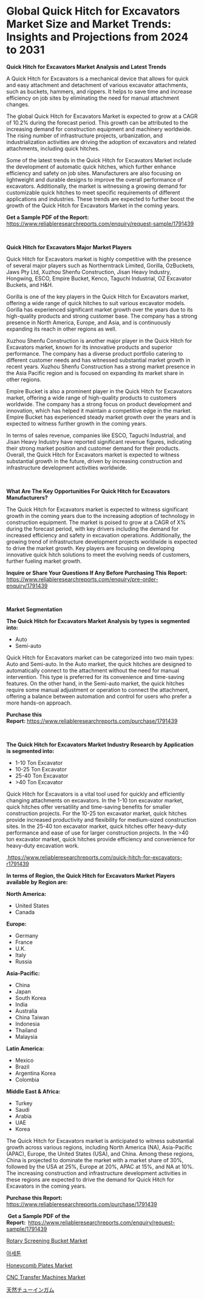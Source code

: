 <p><h1>Global Quick Hitch for Excavators Market Size and Market Trends: Insights and Projections from 2024 to 2031</h1></p><p><strong>Quick Hitch for Excavators Market Analysis and Latest Trends</strong></p>
<p><p>A Quick Hitch for Excavators is a mechanical device that allows for quick and easy attachment and detachment of various excavator attachments, such as buckets, hammers, and rippers. It helps to save time and increase efficiency on job sites by eliminating the need for manual attachment changes.</p><p>The global Quick Hitch for Excavators Market is expected to grow at a CAGR of 10.2% during the forecast period. This growth can be attributed to the increasing demand for construction equipment and machinery worldwide. The rising number of infrastructure projects, urbanization, and industrialization activities are driving the adoption of excavators and related attachments, including quick hitches.</p><p>Some of the latest trends in the Quick Hitch for Excavators Market include the development of automatic quick hitches, which further enhance efficiency and safety on job sites. Manufacturers are also focusing on lightweight and durable designs to improve the overall performance of excavators. Additionally, the market is witnessing a growing demand for customizable quick hitches to meet specific requirements of different applications and industries. These trends are expected to further boost the growth of the Quick Hitch for Excavators Market in the coming years.</p></p>
<p><strong>Get a Sample PDF of the Report:&nbsp;</strong> <a href="https://www.reliableresearchreports.com/enquiry/request-sample/1791439">https://www.reliableresearchreports.com/enquiry/request-sample/1791439</a></p>
<p>&nbsp;</p>
<p><strong>Quick Hitch for Excavators Major Market Players</strong></p>
<p><p>Quick Hitch for Excavators market is highly competitive with the presence of several major players such as Northerntrack Limited, Gorilla, OzBuckets, Jaws Pty Ltd, Xuzhou Shenfu Construction, Jisan Heavy Industry, Hongwing, ESCO, Empire Bucket, Kenco, Taguchi Industrial, OZ Excavator Buckets, and H&H. </p><p>Gorilla is one of the key players in the Quick Hitch for Excavators market, offering a wide range of quick hitches to suit various excavator models. Gorilla has experienced significant market growth over the years due to its high-quality products and strong customer base. The company has a strong presence in North America, Europe, and Asia, and is continuously expanding its reach in other regions as well.</p><p>Xuzhou Shenfu Construction is another major player in the Quick Hitch for Excavators market, known for its innovative products and superior performance. The company has a diverse product portfolio catering to different customer needs and has witnessed substantial market growth in recent years. Xuzhou Shenfu Construction has a strong market presence in the Asia Pacific region and is focused on expanding its market share in other regions.</p><p>Empire Bucket is also a prominent player in the Quick Hitch for Excavators market, offering a wide range of high-quality products to customers worldwide. The company has a strong focus on product development and innovation, which has helped it maintain a competitive edge in the market. Empire Bucket has experienced steady market growth over the years and is expected to witness further growth in the coming years.</p><p>In terms of sales revenue, companies like ESCO, Taguchi Industrial, and Jisan Heavy Industry have reported significant revenue figures, indicating their strong market position and customer demand for their products. Overall, the Quick Hitch for Excavators market is expected to witness substantial growth in the future, driven by increasing construction and infrastructure development activities worldwide.</p></p>
<p>&nbsp;</p>
<p><strong>What Are The Key Opportunities For Quick Hitch for Excavators Manufacturers?</strong></p>
<p><p>The Quick Hitch for Excavators market is expected to witness significant growth in the coming years due to the increasing adoption of technology in construction equipment. The market is poised to grow at a CAGR of X% during the forecast period, with key drivers including the demand for increased efficiency and safety in excavation operations. Additionally, the growing trend of infrastructure development projects worldwide is expected to drive the market growth. Key players are focusing on developing innovative quick hitch solutions to meet the evolving needs of customers, further fueling market growth.</p></p>
<p><strong>Inquire or Share Your Questions If Any Before Purchasing This Report:</strong> <a href="https://www.reliableresearchreports.com/enquiry/pre-order-enquiry/1791439">https://www.reliableresearchreports.com/enquiry/pre-order-enquiry/1791439</a></p>
<p>&nbsp;</p>
<p><strong>Market Segmentation</strong></p>
<p><strong>The Quick Hitch for Excavators Market Analysis by types is segmented into:</strong></p>
<p><ul><li>Auto</li><li>Semi-auto</li></ul></p>
<p><p>Quick Hitch for Excavators market can be categorized into two main types: Auto and Semi-auto. In the Auto market, the quick hitches are designed to automatically connect to the attachment without the need for manual intervention. This type is preferred for its convenience and time-saving features. On the other hand, in the Semi-auto market, the quick hitches require some manual adjustment or operation to connect the attachment, offering a balance between automation and control for users who prefer a more hands-on approach.</p></p>
<p><strong>Purchase this Report:&nbsp;</strong><a href="https://www.reliableresearchreports.com/purchase/1791439">https://www.reliableresearchreports.com/purchase/1791439</a></p>
<p>&nbsp;</p>
<p><strong>The Quick Hitch for Excavators Market Industry Research by Application is segmented into:</strong></p>
<p><ul><li>1-10 Ton Excavator</li><li>10-25 Ton Excavator</li><li>25-40 Ton Excavator</li><li>>40 Ton Excavator</li></ul></p>
<p><p>Quick Hitch for Excavators is a vital tool used for quickly and efficiently changing attachments on excavators. In the 1-10 ton excavator market, quick hitches offer versatility and time-saving benefits for smaller construction projects. For the 10-25 ton excavator market, quick hitches provide increased productivity and flexibility for medium-sized construction sites. In the 25-40 ton excavator market, quick hitches offer heavy-duty performance and ease of use for larger construction projects. In the >40 ton excavator market, quick hitches provide efficiency and convenience for heavy-duty excavation work.</p></p>
<p><a href="https://www.reliableresearchreports.com/quick-hitch-for-excavators-r1791439">&nbsp;https://www.reliableresearchreports.com/quick-hitch-for-excavators-r1791439</a></p>
<p><strong>In terms of Region, the Quick Hitch for Excavators Market Players available by Region are:</strong></p>
<p>
    <p> <strong> North America: </strong>
        <ul>
            <li>United States</li>
            <li>Canada</li>
        </ul>
        </p> 
    <p> <strong> Europe: </strong>
        <ul>
            <li>Germany</li>
            <li>France</li>
            <li>U.K.</li>
            <li>Italy</li>
            <li>Russia</li>
        </ul>
        </p> 
    <p> <strong> Asia-Pacific: </strong>
        <ul>
            <li>China</li>
            <li>Japan</li>
            <li>South Korea</li>
            <li>India</li>
            <li>Australia</li>
            <li>China Taiwan</li>
            <li>Indonesia</li>
            <li>Thailand</li>
            <li>Malaysia</li>
        </ul>
        </p> 
    <p> <strong> Latin America: </strong>
        <ul>
            <li>Mexico</li>
            <li>Brazil</li>
            <li>Argentina Korea</li>
            <li>Colombia</li>
        </ul>
        </p> 
    <p> <strong> Middle East & Africa: </strong>
        <ul>
            <li>Turkey</li>
            <li>Saudi</li>
            <li>Arabia</li>
            <li>UAE</li>
            <li>Korea</li>
        </ul>
    </p>
    </p>
<p><p>The Quick Hitch for Excavators market is anticipated to witness substantial growth across various regions, including North America (NA), Asia-Pacific (APAC), Europe, the United States (USA), and China. Among these regions, China is projected to dominate the market with a market share of 30%, followed by the USA at 25%, Europe at 20%, APAC at 15%, and NA at 10%. The increasing construction and infrastructure development activities in these regions are expected to drive the demand for Quick Hitch for Excavators in the coming years.</p></p>
<p><strong>Purchase this Report: </strong><a href="https://www.reliableresearchreports.com/purchase/1791439">https://www.reliableresearchreports.com/purchase/1791439</a></p>
<p>&nbsp;<strong>Get a Sample PDF of the Report:&nbsp;&nbsp;</strong><a href="https://www.reliableresearchreports.com/enquiry/request-sample/1791439">https://www.reliableresearchreports.com/enquiry/request-sample/1791439</a></p>
<p><strong></strong></p>
<p><p><a href="https://github.com/zjyglelu/Market-Research-Report-List-2/blob/main/rotary-screening-bucket-market.md">Rotary Screening Bucket Market</a></p><p><a href="https://github.com/lzuwsfreyoq70/Market-Research-Report-List-1/blob/main/814381327091.md">아세톤</a></p><p><a href="https://issuu.com/reportprime-2/docs/honeycomb-plates-market-size-2030.pptx">Honeycomb Plates Market</a></p><p><a href="https://github.com/elizabethdagraca/Market-Research-Report-List-3/blob/main/cnc-transfer-machines-market.md">CNC Transfer Machines Market</a></p><p><a href="https://github.com/avwofrml53535/Market-Research-Report-List-1/blob/main/503573129533.md">天然チューインガム</a></p></p>